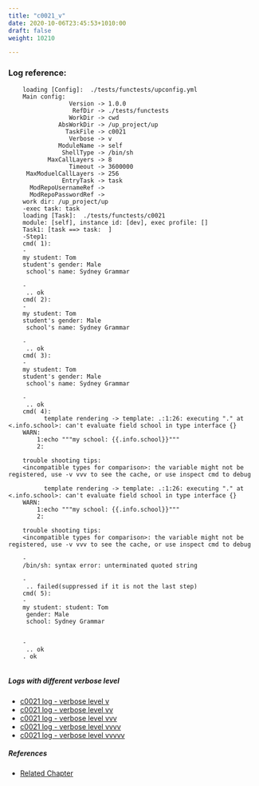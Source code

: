 ```yaml
---
title: "c0021_v"
date: 2020-10-06T23:45:53+1010:00
draft: false
weight: 10210

---
```


### Log reference: <no value>

```
    loading [Config]:  ./tests/functests/upconfig.yml
    Main config:
                 Version -> 1.0.0
                  RefDir -> ./tests/functests
                 WorkDir -> cwd
              AbsWorkDir -> /up_project/up
                TaskFile -> c0021
                 Verbose -> v
              ModuleName -> self
               ShellType -> /bin/sh
           MaxCallLayers -> 8
                 Timeout -> 3600000
     MaxModuelCallLayers -> 256
               EntryTask -> task
      ModRepoUsernameRef -> 
      ModRepoPasswordRef -> 
    work dir: /up_project/up
    -exec task: task
    loading [Task]:  ./tests/functests/c0021
    module: [self], instance id: [dev], exec profile: []
    Task1: [task ==> task:  ]
    -Step1:
    cmd( 1):
    -
    my student: Tom
    student's gender: Male
     school's name: Sydney Grammar
    
    -
     .. ok
    cmd( 2):
    -
    my student: Tom
    student's gender: Male
     school's name: Sydney Grammar
    
    -
     .. ok
    cmd( 3):
    -
    my student: Tom
    student's gender: Male
     school's name: Sydney Grammar
    
    -
     .. ok
    cmd( 4):
          template rendering -> template: .:1:26: executing "." at <.info.school>: can't evaluate field school in type interface {}
    WARN:
        1:echo """my school: {{.info.school}}"""
        2:
    
    trouble shooting tips:
    <incompatible types for comparison>: the variable might not be registered, use -v vvv to see the cache, or use inspect cmd to debug
    
          template rendering -> template: .:1:26: executing "." at <.info.school>: can't evaluate field school in type interface {}
    WARN:
        1:echo """my school: {{.info.school}}"""
        2:
    
    trouble shooting tips:
    <incompatible types for comparison>: the variable might not be registered, use -v vvv to see the cache, or use inspect cmd to debug
    
    -
    /bin/sh: syntax error: unterminated quoted string
    
    -
     .. failed(suppressed if it is not the last step)
    cmd( 5):
    -
    my student: student: Tom
     gender: Male
     school: Sydney Grammar
    
    
    -
     .. ok
    . ok
    
```

##### Logs with different verbose level
* [c0021 log - verbose level v](../../logs/c0021_v)
* [c0021 log - verbose level vv](../../logs/c0021_vv)
* [c0021 log - verbose level vvv](../../logs/c0021_vvv)
* [c0021 log - verbose level vvvv](../../logs/c0021_vvvv)
* [c0021 log - verbose level vvvvv](../../logs/c0021_vvvvv)

##### References
* [Related Chapter](../../vars/c0021)
